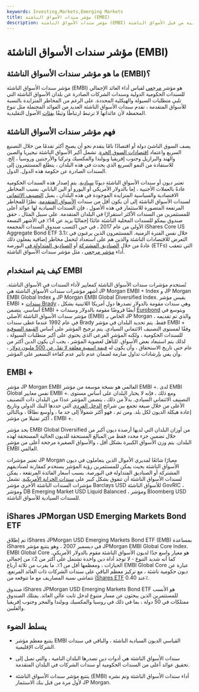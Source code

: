 ```yaml
---
keywords: Investing,Markets,Emerging Markets
title: مؤشر سندات الأسواق الناشئة (EMBI)
description: مؤشر سندات الأسواق الناشئة (EMBI) هو مؤشر مرجعي لقياس أداء العائد الإجمالي للسندات الحكومية الدولية من قبل الأسواق الناشئة.
---
```


# مؤشر سندات الأسواق الناشئة (EMBI)
## ما هو مؤشر سندات الأسواق الناشئة (EMBI)؟

مؤشر سندات الأسواق الناشئة (EMBI) هو مؤشر [مرجعي](/benchmark) لقياس أداء العائد الإجمالي للسندات الحكومية الدولية وسندات الشركات الصادرة عن بلدان الأسواق الناشئة التي تلبي متطلبات السيولة والهيكلية المحددة. على الرغم من المخاطر المتزايدة بالنسبة للأسواق المتقدمة ، تقدم سندات الأسواق الناشئة العديد من الفوائد المحتملة مثل تنوع المحفظة لأن عائداتها لا ترتبط ارتباطًا وثيقًا [بفئات](/correlation) الأصول التقليدية.

## فهم مؤشر سندات الأسواق الناشئة

يصف السوق الناشئ دولة أو اقتصادًا نامًا يتقدم نحو أن يصبح أكثر تقدمًا من خلال التصنيع السريع واعتماد [اقتصادات السوق الحرة](/freemarket). تشمل أكبر الأسواق الناشئة نيجيريا والصين والهند والبرازيل وجنوب إفريقيا وبولندا والمكسيك وتركيا والأرجنتين وروسيا ، إلخ. للاستفادة من النمو السريع الذي يحدث في هذه البلدان ، يتطلع المستثمرون إلى السندات الصادرة عن حكومة هذه الدول. الدول.

تعتبر ديون أو سندات الأسواق الناشئة ديونًا [سيادية](/sovereign-debt). يتم إصدار هذه السندات الحكومية عادةً بالعملات الأجنبية ، إما بالدولار الأمريكي أو اليورو أو الين الياباني. بسبب المخاطر الاقتصادية والسياسية المتزايدة الموجودة في هذه البلدان ، يميل [التصنيف الائتماني](/creditrating) لسندات الأسواق الناشئة إلى أن يكون أقل من سندات [الأسواق المتقدمة](/developed-economy). نظرًا للمخاطر المرتفعة المتصورة للاستثمار في هذه الأصول ، فإن السندات السيادية لها عوائد أعلى للمستثمرين من السندات الأكثر استقرارًا في البلدان المتقدمة. على سبيل المثال ، حقق صندوق بيمكو للسندات المحلية الناشئة عائدًا إجماليًا يزيد عن 14٪ في الأشهر التسعة الأولى من عام 2017 ، في حين اكتسب صندوق السندات المجمعة iShares Core US Aggregate Bond ETF 3.1٪ خلال نفس الفترة الزمنية. المستثمرون الذين يرغبون في التعرض للاقتصادات الناشئة والذين هم على استعداد لتحمل مخاطر إضافية يفعلون ذلك عادةً من خلال [الصناديق المشتركة](/mutualfund) أو [الصناديق المتداولة في](/etf) البورصة (ETFs) التي تتعقب أداء [مؤشر مرجعي](/benchmark) ، مثل مؤشر سندات الأسواق الناشئة.

## كيف يتم استخدام EMBI

تُستخدم مؤشرات سندات الأسواق الناشئة كمعايير لأداء السندات في الأسواق الناشئة. أشهر مؤشرات سندات الأسواق الناشئة هي JP Morgan EMBI + Index و JP Morgan EMBI Global Index و JP Morgan EMBI Global Diversified Index. يقيس مؤشر EMBI + [سندات Brady](/bradybonds) ، وهي سندات مقومة بالدولار تصدرها دول أمريكا اللاتينية بشكل أساسي. يتضمن EMBI + أيضًا قروضًا مقومة بالدولار وسندات [Eurobond](/eurobond) ويتوسع في مؤشر سندات الأسواق الناشئة الأصلي (EMBI) الخاص بـ JP Morgan ، والذي تم تقديمه في عام 1992 عندما غطى سندات Brady فقط. يتم تحديد البلدان في مؤشر EMBI + وفقًا لمستوى التصنيف الائتماني السيادي. يتم ترجيح المؤشر على أساس [القيمة السوقية](/marketcapitalization) للسندات الحكومية ، ولكنه المؤشر الفرعي الذي يحتوي على أكبر متطلبات السيولة ، لذلك يتم استبعاد بعض الأسواق. للتأهل لعضوية المؤشر ، يجب أن يكون الدين أكثر من عام حتى تاريخ الاستحقاق ، وأن يكون له [قيمة اسمية معلقة لا تقل عن 500 مليون دولار](/facevalue) ، وأن يفي بإرشادات تداول صارمة لضمان عدم تأثير عدم كفاءة التسعير على المؤشر.

## EMBI +

مؤشر JP Morgan EMBI العالمي هو نسخة موسعة من مؤشر EMBI +. لدى EMBI Global نفس معايير EMBI +. ومع ذلك ، فإنه لا يختار البلدان على أساس مستوى التصنيف الائتماني السيادي. بدلاً من ذلك ، يتضمن المؤشر عددًا من البلدان ذات التصنيف الأعلى من خلال صيغة تجمع بين شرائح [الدخل الفردي](/income-per-capita) التي حددها البنك الدولي وتاريخ إعادة هيكلة الديون لكل بلد. ومن ثم ، فهو أكثر شمولاً إلى حد ما ، وأوسع نطاقًا ، وبالتالي ، أكثر تمثيلا من مؤشر EMBI +.

يحد مؤشر EMBI Global Diversified من أوزان البلدان التي لديها أرصدة ديون أكبر من خلال تضمين جزء محدد فقط من المبالغ المستحقة للديون الحالية المستحقة لهذه البلدان. يتم وزن الأسواق الكبيرة بشكل أقل ، والأسواق الصغيرة مرجحة أعلى من مؤشر EMBI العالمي.

تعتبر مؤشرات JP Morgan معيارًا شائعًا لمديري الأموال الذين يتعاملون في ديون الأسواق الناشئة بحيث يمكن للمستثمرين رؤية المؤشر يستخدم كمقارنة لصناديقهم المشتركة أو الصناديق المتداولة في البورصة. بسبب أسعار الفائدة المرتفعة ، يمكن لسندات الأسواق الناشئة أن تتفوق بشكل كبير على [سندات الخزانة الأمريكية](/treasurybond). تشمل مؤشرات السندات الناشئة الأخرى مؤشر Barclays USD للأسواق الناشئة GovRIC ، ومؤشر DB Emerging Market USD Liquid Balanced ، ومؤشر Bloomberg USD للسندات السيادية للأسواق الناشئة.

## iShares JPMorgan USD Emerging Markets Bond ETF

تم إطلاق iShares JPMorgan USD Emerging Markets Bond ETF (EMB) بمساعدة iShares في ديسمبر 2007 ، وهو يتتبع مؤشر JPMorgan EMBI Global Core Index. EMBI Global Core هو معيار واسع جدًا لديون الأسواق الناشئة مقوم بالدولار الأمريكي. كما أنه شديد التنوع - لا توجد أداة دين واحدة تشتمل على أكثر من 2٪ من إجمالي الحيازات ، ومعظمها أقل من 1٪. ما يقرب من ثلاثة أرباع EMBI Global Core عبارة عن ديون حكومية ناشئة ، مع تركيز معظم الباقي على سندات الشركات ذات العائد المرتفع. تتماشى نسبة المصاريف مع ما تتوقعه من [iShares ETF](/ishares) عند 0.40٪.

صندوق iShares JPMorgan USD Emerging Markets Bond ETF هو الأنسب للمستثمرين الذين يبحثون عن مسار متنوع لدخل ثابت عالي العائد. يمتلك الصندوق ممتلكات في 50 دولة ، بما في ذلك في روسيا والمكسيك وبولندا والمجر وجنوب إفريقيا والفلبين.

## يسلط الضوء

- يتتبع معظم مؤشر EMBI القياسي الديون السيادية الناشئة ، والباقي في سندات الشركات الإقليمية.

- سندات الأسواق الناشئة هي أدوات دين تصدرها البلدان النامية ، والتي تميل إلى تحقيق عوائد أعلى من السندات الحكومية أو سندات الشركات في البلدان المتقدمة.

- يتتبع مؤشر سندات الأسواق الناشئة (EMBI) أداء سندات الأسواق الناشئة وتم نشره لأول مرة من قبل بنك الاستثمار JP Morgan.


